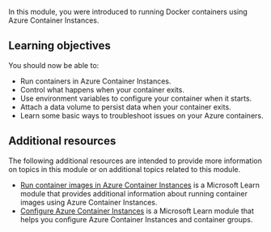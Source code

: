 In this module, you were introduced to running Docker containers using Azure Container Instances.

## Learning objectives

You should now be able to:

- Run containers in Azure Container Instances.
- Control what happens when your container exits.
- Use environment variables to configure your container when it starts.
- Attach a data volume to persist data when your container exits.
- Learn some basic ways to troubleshoot issues on your Azure containers.

## Additional resources

The following additional resources are intended to provide more information on topics in this module or on additional topics related to this module.

 -  [Run container images in Azure Container Instances](/learn/modules/create-run-container-images-azure-container-instances/) is a Microsoft Learn module that provides additional information about running container images using Azure Container Instances.
 -  [Configure Azure Container Instances](/learn/modules/configure-azure-container-instances/) is a Microsoft Learn module that helps you configure Azure Container Instances and container groups.